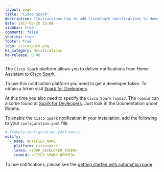 ```yaml
---
layout: page
title: "Cisco Spark"
description: "Instructions how to add CiscoSpark notifications to Home Assistant."
date: 2017-02-20 15:00
sidebar: true
comments: false
sharing: true
footer: true
logo: ciscospark.png
ha_category: Notifications
ha_release: 0.40
---
```


The `Cisco Spark` platform allows you to deliver notifications from Home Assistant to [Cisco Spark](https://ciscospark.com/).

To use this notification platform you need to get a developer token. To obtain a token visit [Spark for Devleopers](https://developer.ciscospark.com/index.html)

At this time you also need to specify the `Cisco Spark` `roomid`. The `roomid` can also be found at [Spark for Devleopers](https://developer.ciscospark.com/index.html). 
Just look in the Doumentation under Rooms. 

To enable the `Cisco Spark` notification in your installation, add the following to your `configuration.yaml` file:

```yaml
# Example configuration.yaml entry
notify:
  - name: NOTIFIER_NAME
    platform: ciscospark
    token: <YOUR_DEVELOPER_TOKEN>
    roomid: <CISCO_SPARK_ROOMID>
```
To use notifications, please see the [getting started with automation page](/getting-started/automation/).

